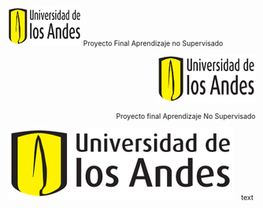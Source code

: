 <div align="left">
  <img src="pics/logo-uniandes.png" alt="Logo de Uniandes" width="150" height="80"> 
  Proyecto Final Aprendizaje no Supervisado
</div>


<p align="right">
  <img src="pics/logo-uniandes.png" alt="Logo de Uniandes" width="200" height="100">
</p>
<p align="right">
  Proyecto final Aprendizaje No Supervisado
</p>

![image](pics/logo-uniandes.png)&nbsp;&nbsp;&nbsp;&nbsp;text
